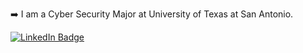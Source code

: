:arrow_right: I am a Cyber Security Major at University of Texas at San Antonio.
<div id="badges">
  <a href="https://www.linkedin.com/in/kevin-valencia-887150257/">
    <img src="https://img.shields.io/badge/LinkedIn-blue?style=for-the-badge&logo=linkedin&logoColor=white" alt="LinkedIn Badge"/>
  </a>
